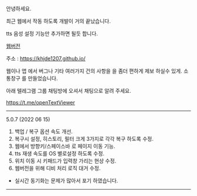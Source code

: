 안녕하세요. 

최근 웹에서 작동 하도록 개발이 거의 끝났습니다.

tts 음성 설정 기능만 추가하면 될듯 합니다. 

[웹버전](https://khjde1207.github.io/)

주소 : https://khjde1207.github.io/

웹이나 앱 에서 버그나 기타 여러가지 건의 사항을 을 좀더 편하게 제보 하실수 있게. 소통창구 를 만들었습니다. 

아래 텔레그램 그룹 채팅방에 오셔서 채팅으로 알려 주세요. 

https://t.me/openTextViewer


---
5.0.7 (2022 06 15)
1. 백업 / 복구 옵션 속도 개선. 
2. 복구시 설정, 히스토리, 필터 크게 3가지로 각각 복구 하도록 수정. 
3. 웹에서 방향키/스페이스바 로 페이지 이동 기능. 
4. tts 재생 속도를 OS 별로설정 하도록 수정. 
5. 위치 이동 시 키패드가 입력창 가리는 현상 수정. 
6. 웹버전을 위해 디비 처리 로직 대거 수정. 

* 실시간 동기화는 문제가 많아서 포기 하였습니다. 

---